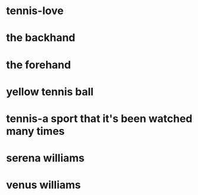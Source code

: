 # tennis-love
# the backhand 
# the forehand 
# yellow tennis ball 
# tennis-a sport that it's been watched many times 
# serena williams 
# venus williams 

